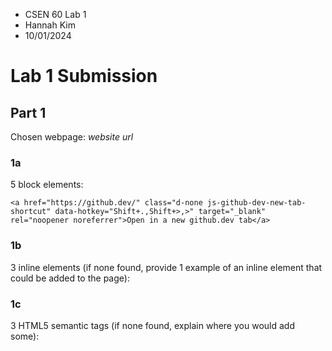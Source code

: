 - CSEN 60 Lab 1
- Hannah Kim
- 10/01/2024

# Lab 1 Submission

## Part 1

Chosen webpage: *website url*

### 1a

5 block elements:

```
<a href="https://github.dev/" class="d-none js-github-dev-new-tab-shortcut" data-hotkey="Shift+.,Shift+>,>" target="_blank" rel="noopener noreferrer">Open in a new github.dev tab</a>
```

### 1b

3 inline elements (if none found, provide 1 example of an inline element that could be added to the page):

### 1c

3 HTML5 semantic tags (if none found, explain where you would add some):

